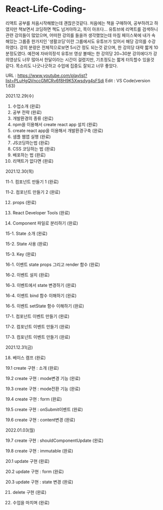 # React-Life-Coding-

리액트 공부를 처음시작해봤는데 괜찮은것같다.
처음에는 책을 구매하여, 공부하려고 하였지만 책보면서 코딩하면 책도 넘겨야하고, 목이 아프다...
유튜브에 리액트를 검색하니 관련 강의들이 많았으며, 어떠한 강의를 들을까 생각했었는데 마침 페이스북에 내가 속해있는 그룹중 한가지인 '생활코딩'이란 그룹에서도 유튜브가 있어서 해당 강의를 수강하였다. 강의 분량은 전체적으로보면 5시간 정도 되는것 같으며, 한 강의당 대략 짧게 10분정도였다.
예전에 자바의정석 유튜브 영상 볼때는 한 강의당 20~30분 강의에다가 강의영상도 너무 많아서 한달이라는 시간이 걸렸지만, 기초정도는 짧게 터득할수 있을것 같다.
목소리도 나긋나긋하고 수업에 집중도 잘되고 너무 좋았다.

URL : https://www.youtube.com/playlist?list=PLuHgQVnccGMCRv6f8H9K5Xwsdyg4sFSdi
Edit : VS Code(version 1.63)

2021.12.29(수)

1. 수업소개 (완료)
2. 공부 전략 (완료)
3. 개발환경의 종류 (완료)
4. npm을 이용해서 create react app 설치 (완료)
5. create react app을 이용해서 개발환경구축 (완료)
6. 샘플 웹앱 실행 (완료)
7. JS코딩하는법  (완료)
8. CSS 코딩하는 법 (완료)
9. 배포하는 법 (완료)
10. 리액트가 없다면 (완료)

2021.12.30(목)

11-1. 컴포넌트 만들기 1 (완료)

11-2. 컴포넌트 만들기 2 (완료)

12. props (완료)

13. React Developer Tools (완료)

14. Component 파일로 분리하기 (완료)

15-1. State 소개 (완료)

15-2. State 사용 (완료)

15-3. Key (완료)

16-1. 이벤트 state props 그리고 render 함수 (완료)

16-2. 이벤트 설치 (완료)

16-3. 이벤트에서 state 변경하기 (완료)

16-4. 이벤트 bind 함수 이해하기 (완료)

16-5. 이벤트 setState 함수 이해하기 (완료)

17-1. 컴포넌트 이벤트 만들기 (완료)

17-2. 컴포넌트 이벤트 만들기 (완료)

17-3. 컴포넌트 이벤트 만들기 (완료)

2021.12.31(금)

18. 베이스 캠프 (완료)
 
19.1 create 구현 : 소개 (완료)

19.2 create 구현 : mode변경 기능 (완료)

19.3 create 구현 : mode전환 기능 (완료)

19.4 create 구현 : form (완료)

19.5 create 구현 : onSubmit이벤트 (완료)

19.6 create 구현 : content변경 (완료)

2022.01.03(월)

19.7 create 구현 : shouldComponentUpdate (완료)

19.8 create 구현 : immutable (완료)

20.1 update 구현 (완료)

20.2 update 구현 : form (완료)

20.3 update 구현 : state 변경 (완료)

21. delete 구현 (완료)

22. 수업을 마치며 (완료)
